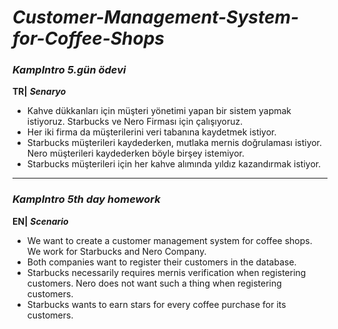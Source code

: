 # _Customer-Management-System-for-Coffee-Shops_
### *KampIntro 5.gün ödevi*

**TR|** **_Senaryo_**
* Kahve dükkanları için müşteri yönetimi yapan bir sistem yapmak istiyoruz. Starbucks ve Nero Firması için çalışıyoruz.
* Her iki firma da müşterilerini veri tabanına kaydetmek istiyor.
* Starbucks müşterileri kaydederken, mutlaka mernis doğrulaması istiyor. Nero müşterileri kaydederken böyle birşey istemiyor.
* Starbucks müşterileri için her kahve alımında yıldız kazandırmak istiyor. 


---


### *KampIntro 5th day homework*

**EN|** **_Scenario_**
* We want to create a customer management system for coffee shops. We work for Starbucks and Nero Company.
* Both companies want to register their customers in the database.
* Starbucks necessarily requires mernis verification when registering customers. Nero does not want such a thing when registering customers.
* Starbucks wants to earn stars for every coffee purchase for its customers.
